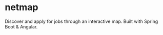 # netmap
Discover and apply for jobs through an interactive map. Built with Spring Boot &amp; Angular.
